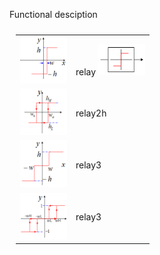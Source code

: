 Functional desciption 

 
 
 <table style="padding:10px">
  <tr>
    <td> 
         <img src="https://github.com/2dof/esp_control/blob/main/drawnings/relay_graph.png" width="75" height="75"></td>
 <td> 
       relay
      <img src="https://github.com/2dof/esp_control/blob/main/drawnings/relay_block.png" width="75" height="50">     </td>
  </tr>
   <tr>
    <td> 
         <img src="https://github.com/2dof/esp_control/blob/main/drawnings/relay2h_graph.png" width="75" height="75"></td>
      
 <td> relay2h   </td>
  </tr>
   <tr>
    <td> 
         <img src="https://github.com/2dof/esp_control/blob/main/drawnings/relay3_graph.png" width="75" height="75"></td>
      
 <td> relay3  </td>
  </tr>
    <tr>
    <td> 
         <img src="https://github.com/2dof/esp_control/blob/main/drawnings/relay3h_graph.png" width="75" height="75"></td>
      
 <td> relay3  </td>
  </tr>
</table>

        
 

